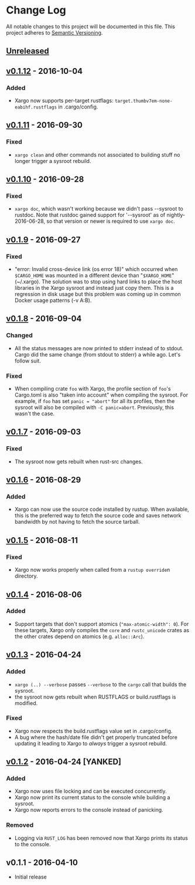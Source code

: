 # Change Log

All notable changes to this project will be documented in this file.
This project adheres to [Semantic Versioning](http://semver.org/).

## [Unreleased]

## [v0.1.12] - 2016-10-04

### Added

- Xargo now supports per-target rustflags: `target.thumbv7em-none-eabihf.rustflags` in
  .cargo/config.

## [v0.1.11] - 2016-09-30

### Fixed

- `xargo clean` and other commands not associated to building stuff no longer trigger a sysroot
  rebuild.

## [v0.1.10] - 2016-09-28

### Fixed

- `xargo doc`, which wasn't working because we didn't pass --sysroot to rustdoc. Note that rustdoc
  gained support for '--sysroot' as of nightly-2016-06-28, so that version or newer is required to
  use `xargo doc`.

## [v0.1.9] - 2016-09-27

### Fixed

- "error: Invalid cross-device link (os error 18)" which occurred when `$CARGO_HOME` was mounted in
  a different device than "`$XARGO_HOME`" (~/.xargo). The solution was to stop using hard links to
  place the host libraries in the Xargo sysroot and instead just copy them. This is a regression
  in disk usage but this problem was coming up in common Docker usage patterns (-v A:B).

## [v0.1.8] - 2016-09-04

### Changed

- All the status messages are now printed to stderr instead of to stdout. Cargo did the same change
  (from stdout to stderr) a while ago. Let's follow suit.

### Fixed

- When compiling crate `foo` with Xargo, the profile section of `foo`'s Cargo.toml is also "taken
  into account" when compiling the sysroot. For example, if `foo` has set `panic = "abort"` for all
  its profiles, then the sysroot will also be compiled with `-C panic=abort`. Previously, this
  wasn't the case.

## [v0.1.7] - 2016-09-03

### Fixed

- The sysroot now gets rebuilt when rust-src changes.

## [v0.1.6] - 2016-08-29

### Added

- Xargo can now use the source code installed by rustup. When available, this is the preferred way
  to fetch the source code and saves network bandwidth by not having to fetch the source tarball.

## [v0.1.5] - 2016-08-11

### Fixed

- Xargo now works properly when called from a `rustup override`n directory.

## [v0.1.4] - 2016-08-06

### Added

- Support targets that don't support atomics (`"max-atomic-width": 0`). For these targets, Xargo
  only compiles the `core` and `rustc_unicode` crates as the other crates depend on atomics (e.g.
  `alloc::Arc`).

## [v0.1.3] - 2016-04-24

### Added

- `xargo (..) --verbose` passes `--verbose` to the `cargo` call that builds the sysroot.
- the sysroot now gets rebuilt when RUSTFLAGS or build.rustflags is modified.

### Fixed

- Xargo now respects the build.rustflags value set in .cargo/config.
- A bug where the hash/date file didn't get properly truncated before updating it leading to Xargo
to *always* trigger a sysroot rebuild.

## [v0.1.2] - 2016-04-24 [YANKED]

### Added

- Xargo now uses file locking and can be executed concurrently.
- Xargo now print its current status to the console while building a sysroot.
- Xargo now reports errors to the console instead of panicking.

### Removed

- Logging via `RUST_LOG` has been removed now that Xargo prints its status to the console.

## v0.1.1 - 2016-04-10

- Initial release

[Unreleased]: https://github.com/japaric/xargo/compare/v0.1.12...HEAD
[v0.1.12]: https://github.com/japaric/xargo/compare/v0.1.11...v0.1.12
[v0.1.11]: https://github.com/japaric/xargo/compare/v0.1.10...v0.1.11
[v0.1.10]: https://github.com/japaric/xargo/compare/v0.1.9...v0.1.10
[v0.1.9]: https://github.com/japaric/xargo/compare/v0.1.8...v0.1.9
[v0.1.8]: https://github.com/japaric/xargo/compare/v0.1.7...v0.1.8
[v0.1.7]: https://github.com/japaric/xargo/compare/v0.1.6...v0.1.7
[v0.1.6]: https://github.com/japaric/xargo/compare/v0.1.5...v0.1.6
[v0.1.5]: https://github.com/japaric/xargo/compare/v0.1.4...v0.1.5
[v0.1.4]: https://github.com/japaric/xargo/compare/v0.1.3...v0.1.4
[v0.1.3]: https://github.com/japaric/xargo/compare/v0.1.2...v0.1.3
[v0.1.2]: https://github.com/japaric/xargo/compare/v0.1.1...v0.1.2
